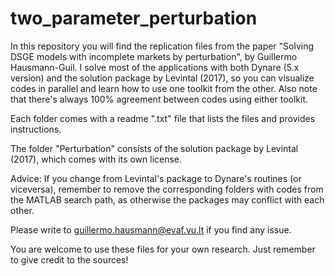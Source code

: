 # two_parameter_perturbation
In this repository you will find the replication files from the paper "Solving DSGE models with incomplete markets by perturbation", by Guillermo Hausmann-Guil.
I solve most of the applications with both Dynare (5.x version) and the solution package by Levintal (2017), so you can visualize codes in parallel and learn how to use one toolkit from the other. Also note that there's always 100% agreement between codes using either toolkit.   
 
Each folder comes with a readme ".txt" file that lists the files and provides instructions.  
 
The folder "Perturbation" consists of the solution package by Levintal (2017), which comes with its own license.
 

Advice: If you change from Levintal's package to Dynare's routines (or viceversa), remember to remove the corresponding folders with codes from the MATLAB search path, as otherwise the packages may conflict with each other.  
 
Please write to guillermo.hausmann@evaf.vu.lt if you find any issue.  

You are welcome to use these files for your own research. Just remember to give credit to the sources!  



